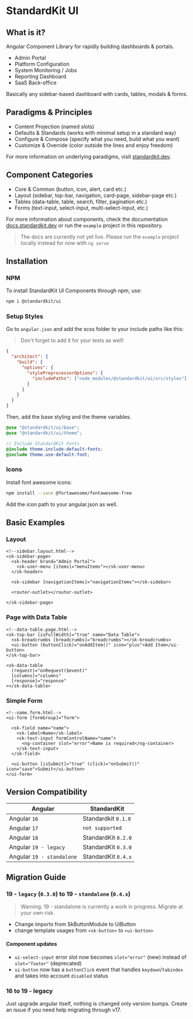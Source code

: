 # StandardKit UI

## What is it?

Angular Component Library for rapidly building dashboards & portals.

- Admin Portal
- Platform Configuration
- System Monitoring / Jobs
- Reporting Dashboard
- SaaS Back-office

Basically any sidebar-based dashboard with cards, tables, modals & forms.

## Paradigms & Principles

- Content Projection (named slots)
- Defaults & Standards (works with minimal setup in a standard way)
- Configure & Compose (specify what you need, build what you want)
- Customize & Override (color outside the lines and enjoy freedom)

[//]: # "TODO : Fix www. subdomain working"

For more information on underlying paradigms, visit [standardkit.dev](https://standardkit.dev).

## Component Categories

- Core & Common (button, icon, alert, card etc.)
- Layout (sidebar, top-bar, navigation, card-page, sidebar-page etc.)
- Tables (data-table, table, search, filter, pagination etc.)
- Forms (text-input, select-input, multi-select-input, etc.)

[//]: # "TODO : Implement this website"

For more information about components, check the documentation [docs.standardkit.dev](https://docs.standardkit.dev) or
run the `example` project in this repository.

> The docs are currently not yet live. Please run the `example` project locally instead for now with `ng serve`

## Installation

### NPM

To install StandardKit UI Components through npm, use:

```bash
npm i @standardkit/ui
```

### Setup Styles

Go to `angular.json` and add the scss folder to your include paths like this:

> Don't forget to add it for your tests as well!

```json
{
  "architect": {
    "build": {
      "options": {
        "stylePreprocessorOptions": {
          "includePaths": ["node_modules/@standardkit/ui/src/styles"]
        }
      }
    }
  }
}
```

Then, add the base styling and the theme variables.

```scss
@use "@standardkit/ui/base";
@use "@standardkit/ui/theme";

// Include StandardKit Fonts
@include theme.include-default-fonts;
@include theme.use-default-font;
```

### Icons

Install font awesome icons:

```bash
npm install --save @fortawesome/fontawesome-free
```

[//]: # "TODO : Add example of font awesome angular.json"

Add the icon path to your angular.json as well.

## Basic Examples

### Layout

```angular181html
<!--sidebar.layout.html-->
<sk-sidebar-page>
  <sk-header brand="Admin Portal">
    <sk-user-menu [items]="menuItems"></sk-user-menu>
  </sk-header>

  <sk-sidebar [navigationItems]="navigationItems"></sk-sidebar>

  <router-outlet></router-outlet>

</sk-sidebar-page>
```

### Page with Data Table

```angular181html
<!--data-table.page.html-->
<sk-top-bar [isFullWidth]="true" name="Data Table">
  <sk-breadcrumbs [breadcrumbs]="breadcrumbs"></sk-breadcrumbs>
  <ui-button (buttonClick)="onAddItem()" icon="plus">Add Item</ui-button>
</sk-top-bar>

<sk-data-table
  (request)="onRequest($event)"
  [columns]="columns"
  [response]="response"
></sk-data-table>
```

### Simple Form

```angular181html
<!--name.form.html-->
<ui-form [formGroup]="form">

  <sk-field name="name">
    <sk-label>Name</sk-label>
    <sk-text-input formControlName="name">
      <ng-container slot="error">Name is required</ng-container>
    </sk-text-input>
  </sk-field>

  <ui-button [isSubmit]="true" (click)="onSubmit()" icon="save">Submit</ui-button>
</ui-form>
```

## Version Compatibility

| Angular                   | StandardKit         |
| ------------------------- | ------------------- |
| Angular `16`              | Standardkit `0.1.0` |
| Angular `17`              | `not supported`     |
| Angular `18`              | StandardKit `0.2.0` |
| Angular `19 - legacy`     | StandardKit `0.3.0` |
| Angular `19 - standalone` | StandardKit `0.4.x` |

## Migration Guide

### 19 - `legacy` (`0.3.0`) to 19 - `standalone` (`0.4.x`)

> Warning: 19 - standalone is currently a work in progress. Migrate at your own risk.

- Change imports from SkButtonModule to UiButton
- change template usages from `<sk-button>` to `<ui-button>`

#### Component updates

- `ui-select-input` error slot now becomes `slot="error"` (new) instead of `slot="footer"` (deprecated)
- `ui-button` now has a `buttonClick` event that handles `keydown`/`tabindex` and takes into account `disabled` status

### 16 to 19 - legacy

Just upgrade angular itself, nothing is changed only version bumps. Create an issue if you need help migrating through
v17.
